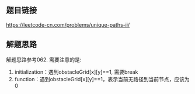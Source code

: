 ## 题目链接
https://leetcode-cn.com/problems/unique-paths-ii/

## 解题思路
解题思路参考062. 需要注意的是:
1. initialization：遇到obstacleGrid[x][y]==1, 需要break
2. function：遇到obstacleGrid[x][y]==1，表示当前无路径到当前节点，应该为0
